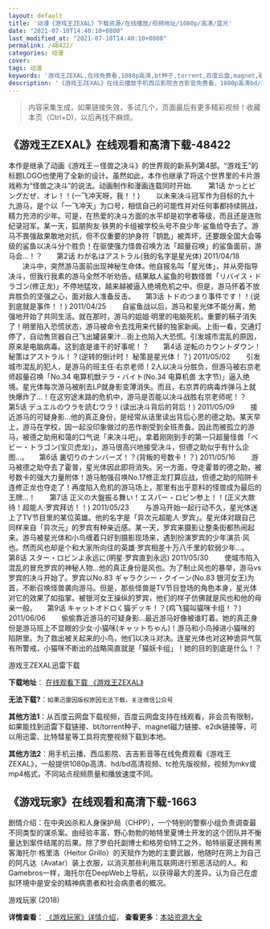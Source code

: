 ```yaml
---
layout: default
title: '动漫《游戏王ZEXAL》下载资源/在线播放/视频地址/1080p/高清/蓝光'
date: "2021-07-10T14:40:10+0800"
last_modified_at: "2021-07-10T14:40:10+0800"
permalink: /48422/
categories: 动漫
cover:
tags: 动漫
keywords: '游戏王ZEXAL,在线免费看,1080p高清,bt种子,torrent,百度云盘,magnet,磁力链,迅雷下载资源'
description: '《游戏王ZEXAL》在线云播放手机西瓜影院吉吉影音免费看，1080p高清bd/hd未删减完整版和tc抢先枪版，mkv/mp4格式，附带bt/torrent种子、magnet/磁力链、百度云盘、网盘资源迅雷下载链接'
---
```


>内容采集生成，如果链接失效，多试几个，页面最后有更多精彩视频！收藏本页（Ctrl+D)，以后再找不麻烦。


## 《游戏王ZEXAL》在线观看和高清下载-48422

本作是继承了动画《游戏王－怪兽之决斗》的世界观的新系列第4部。“游戏王”的标题LOGO也使用了全新的设计。虽然如此，本作也继承了将这个世界里的卡片游戏称为“怪兽之决斗”的说法。动画制作和漫画连载同时开始. 　　第1话 かっとビングだぜ、オレ！！(一飞冲天呀，我！！) 　　以未来决斗冠军作为目标的九十九游马，是个以「一飞冲天」为口号，相信自己的可能性并对任何事都持续挑战，精力充沛的少年。可是，在热爱的决斗方面的水平却是初学者等级，而且还是连败纪录冠军。某一天，狐朋狗友·铁男的卡组被学校头号不良少年·鲨鱼给夺去了。游马不畏强敌果敢地对抗，但不仅重要的护身符「钥匙」被弄坏，还要跟全国大会等级的鲨鱼以决斗分个胜负！在驱使强力怪兽召唤方法「超量召唤」的鲨鱼面前，游马会…！？</div>　　第2话 わが名はアストラル(我的名字是星光体) 2011/04/18 　　决斗中，突然游马面前出现神秘生命体。他自报名叫「星光体」，并从旁指导决斗，但我行我素的游马全然不听劝告。结果敌人鲨鱼的号数怪兽「リバイス・ドラゴン(修正龙)」不停地猛攻，越来越被逼入绝境危机之中。但是，游马怀着不放弃胜负的坚强之心，面对敌人准备反击。</div>　　第3话 トドのつまり事件です！！(说到底就是事件！！) 2011/04/25 　　自鲨鱼战以后，游马和星光体不能分离，勉强地开始了共同生活。就在那时，游马的姐姐·明里的电脑死机，重要的稿子消失了！明里陷入恐慌状态，游马被命令去找用来代替的独家新闻。上街一看，交通灯停了，自动售货器自己飞出罐装果汁…街上也陷入大恐慌。引发城市混乱的原因，原来是电脑病毒。这到底是谁干的好事呢！？</div>　　第4话 逆転のカウントダウン！ 秘策はアストラル！？(逆转的倒计时！ 秘策是星光体！？) 2011/05/02 　　引发城市混乱的犯人，是游马的班主任·右京老师！2人以决斗分胜负，但游马被右京老师超量召唤「No.34 电算机獣テラ・バイト(No.34 电算机兽 太字节)」逼入绝境。星光体每次游马被削去LP就身影变薄消失。而且，右京弄的病毒炸弹马上就快爆炸了…！在这穷途末路的危机中，游马是否能以决斗战胜右京老师呢！？</div>　　第5话 デュエルのウラを読むウラ！(读出决斗背后的背后！) 2011/05/09 　　接近游马的可疑身影…他的真正身份，是经常从话里读出背后心思的德之助。某天早上，游马在学校，因一起没印象做过的恶作剧受到全班责备。因此而被孤立的游马，被德之助用和蔼的口气说「来决斗吧」。拿着刚刚到手的第一只超量怪兽「ベビー・トラゴン(宝贝虎龙)」，游马很高兴地接受决斗，但德之助似乎有什么企图…。</div>　　第6话 裏切りのナンバーズ！？(背叛的号数卡！？) 2011/05/16 　　游马被德之助夺去了霍普，星光体因此即将消失。另一方面，夺走霍普的德之助，被号数卡的强大力量附体！游马勉强召唤No.17修正龙打算应战，但德之助的陷阱卡连修正龙也夺走了！再度陷入危机的游马场上，那里有出乎意料的怪兽成为最后的王牌…！　　第7话 正义の大盤振る舞い！エスパー・ロビン参上！！(正义大款待！超能人·罗宾拜访！！) 2011/05/23 　　与游马开始一起行动不久，星光体迷上了TV节目里的某位英雄。他的名字是「异次元超能人·罗宾」。星光体对跟自己同样来自「异次元」的罗宾有种亲近感。某一天，罗宾来摄影让整条街都热闹起来。游马被星光体和小鸟缠着只好到摄影现场来，遇到扮演罗宾的少年演员·风也。然而风也却是个和大家所向往的英雄·罗宾相差十万八千里的软弱少年…。</div>　　第8话 スター・ロビンよ永远に(明星·罗宾直到永远) 2011/05/30 　　使城市陷入混乱的冒充罗宾的神秘人物…他的真正身份是风也。为了制止风也的暴举，游马vs罗宾的决斗开始了。罗宾以No.83 ギャラクシー・クイーン(No.83 银河女王)为首，不断召唤怪兽袭向游马。但是，那些怪兽是TV节目登场的角色本身，星光体对它的效果了如指掌。被银河女王操纵的罗宾，他们的样子仿佛就是风也和他的母亲一般。</div>　　第9话 キャットオドロく猫デッキ！？(鸡飞猫叫猫咪卡组！？) 2011/06/06 　　偷偷靠近游马的可疑身影…最近游马好像被谁盯着。她的真正身份是游马班上不显眼的少女·小猫咪(キャットちゃん)！游马和小鸟掉进小猫咪的陷阱里。为了救出被关起来的小鸟，他们以决斗对决。连星光体也对这种诡异气氛有所警戒，小猫咪不断出的战略简直就是「猫妖卡组」！她的目的到底是什么！？</div>


游戏王ZEXAL迅雷下载

**下载地址**： [在线观看下载 《游戏王ZEXAL》](https://www.993dy.com//vod-detail-id-5208.html) 


**无法下载?**：`如果迅雷因版权原因无法下载，关注微信公众号 `

**其他方法1**：从百度云网盘下载视频，百度云网盘支持在线观看，非会员有限制，如果能找到迅雷下载链接、bt/torrent种子、magnet磁力链接、e2dk链接等，可以用迅雷、比特彗星等工具将完整视频下载到本地。

**其他方法2**：用手机云播、西瓜影院、吉吉影音等在线免费观看《游戏王ZEXAL》，一般提供1080p高清、hd/bd高清视频、tc抢先版视频，视频为mkv或mp4格式，不同站点视频质量和播放速度不同。


## 《游戏玩家》在线观看和高清下载-1663

剧情介绍：在中央凶杀和人身保护局（CHPP），一个特别的警察小组负责调查最不同类型的谋杀案。由经验丰富、野心勃勃的帕特里夏博士开发的这个团队并不衡量达到案件结尾的后果。除了罗伯托副博士和格劳伯特工之外，帕特丽夏还拥有黑客海托尔·格里洛（Heitor Grillo）的天赋作为她的主要武器，他随时在网上为自己的阿凡达（Avatar）装上衣服，以消灭那些利用互联网进行邪恶活动的人。和Gamebros一样，海托尔在DeepWeb上导航，以获得最大的差异。认为自己在虚拟环境中是安全的精神病患者和社会病患者的概况。


游戏玩家 (2018)

**详情查看**： [《游戏玩家》详情介绍](/movie/1663/)， **查看更多**：[本站资源大全](/movie/t/all/)

